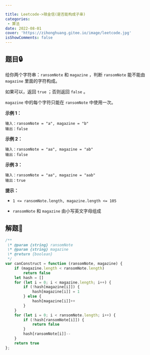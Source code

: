 ```yaml
---

title: Leetcode->赎金信(是否能构成子串)
categories: 
 - 算法
date: 2022-08-01
cover: 'https://zihonghuang.gitee.io/image/leetcode.jpg'
isShowComments: false
---
```


## 题目:lock:

给你两个字符串：`ransomNote` 和 `magazine` ，判断 `ransomNote` 能不能由 `magazine` 里面的字符构成。

如果可以，返回 `true` ；否则返回 `false` 。

`magazine` 中的每个字符只能在 `ransomNote` 中使用一次。

**示例 1：**

```
输入：ransomNote = "a", magazine = "b"
输出：false
```

**示例 2：**

```
输入：ransomNote = "aa", magazine = "ab"
输出：false
```

**示例 3：**

```
输入：ransomNote = "aa", magazine = "aab"
输出：true
```

**提示：**

- `1 <= ransomNote.length, magazine.length <= 105`

- `ransomNote` 和 `magazine` 由小写英文字母组成

## 解题:key:

```javascript
/**
 \* @param {string} ransomNote
 \* @param {string} magazine
 \* @return {boolean}
 */
var canConstruct = function (ransomNote, magazine) {
    if (magazine.length < ransomNote.length)
        return false
    let hash = []
    for (let i = 0; i < magazine.length; i++) {
        if (!hash[magazine[i]]) {
            hash[magazine[i]] = 1
        } else {
            hash[magazine[i]]++
        }
    }
    for (let i = 0; i < ransomNote.length; i++) {
        if (!hash[ransomNote[i]]) {
            return false
        }
        hash[ransomNote[i]]--
    }
    return true
};
```

